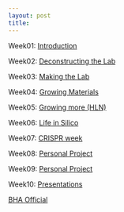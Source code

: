 ```yaml
---
layout: post
title: 
---
```


Week01: [Introduction](#k1)

Week02: [Deconstructing the Lab](#k2)

Week03: [Making the Lab](#k3)

Week04: [Growing Materials](#k4)

Week05: [Growing more (HLN)](www.google.com)

Week06: [Life in Silico](www.google.com)

Week07: [CRISPR week](www.google.com)

Week08: [Personal Project](www.google.com)

Week09: [Personal Project](www.google.com)

Week10: [Presentations](www.google.com)
  
  
  
  
  
  
  
  
  
  
  
  
  
  
  
  
  
[BHA Official](http://biohackacademy.github.io/)
  
  
  
  
  
  
